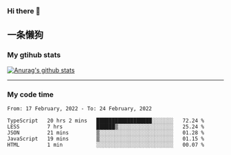 ### Hi there 👋

## 一条懒狗
<!--
**kiss-me-quickly/kiss-me-quickly** is a ✨ _special_ ✨ repository because its `README.md` (this file) appears on your GitHub profile.

Here are some ideas to get you started:

- 🔭 I’m currently working on ...
- 🌱 I’m currently learning ...
- 👯 I’m looking to collaborate on ...
- 🤔 I’m looking for help with ...
- 💬 Ask me about ...
- 📫 How to reach me: ...
- 😄 Pronouns: ...
- ⚡ Fun fact: ...
-->


### My gtihub stats

[![Anurag's github stats](https://github-readme-stats.vercel.app/api?username=kiss-me-quickly)](https://github.com/anuraghazra/github-readme-stats)

***

### My code time

<!--START_SECTION:waka-->
```text
From: 17 February, 2022 - To: 24 February, 2022

TypeScript   20 hrs 2 mins   ██████████████████░░░░░░░   72.24 % 
LESS         7 hrs           ██████▒░░░░░░░░░░░░░░░░░░   25.24 % 
JSON         21 mins         ▒░░░░░░░░░░░░░░░░░░░░░░░░   01.28 % 
JavaScript   19 mins         ▒░░░░░░░░░░░░░░░░░░░░░░░░   01.15 % 
HTML         1 min           ░░░░░░░░░░░░░░░░░░░░░░░░░   00.07 % 
```
<!--END_SECTION:waka-->
